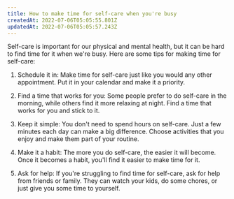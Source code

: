 ```yaml
---
title: How to make time for self-care when you're busy
createdAt: 2022-07-06T05:05:55.801Z
updatedAt: 2022-07-06T05:05:57.243Z
---
```


Self-care is important for our physical and mental health, but it can be hard to find time for it when we're busy. Here are some tips for making time for self-care: 

1. Schedule it in: Make time for self-care just like you would any other appointment. Put it in your calendar and make it a priority.

2. Find a time that works for you: Some people prefer to do self-care in the morning, while others find it more relaxing at night. Find a time that works for you and stick to it.

3. Keep it simple: You don't need to spend hours on self-care. Just a few minutes each day can make a big difference. Choose activities that you enjoy and make them part of your routine.

4. Make it a habit: The more you do self-care, the easier it will become. Once it becomes a habit, you'll find it easier to make time for it.

5. Ask for help: If you're struggling to find time for self-care, ask for help from friends or family. They can watch your kids, do some chores, or just give you some time to yourself.
